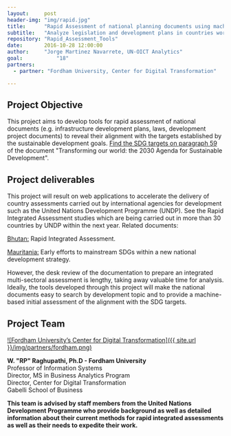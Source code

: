 ```yaml
---
layout:     post
header-img: "img/rapid.jpg"
title:      "Rapid Assessment of national planning documents using machine-based text analysis"
subtitle:   "Analyze legislation and development plans in countries worldwide to reveal their alignment with the SDG targets."
repository: "Rapid_Assessment_Tools"
date:       2016-10-28 12:00:00
author:     "Jorge Martinez Navarrete, UN-OICT Analytics"
goal:		    "18"
partners:   
  - partner: "Fordham University, Center for Digital Transformation"

---
```

Project Objective
--------------

This project aims to develop tools for rapid assessment of national documents (e.g. infrastructure development plans, laws,  development project documents) to reveal their alignment with the targets established by the sustainable development goals. [Find the SDG targets on paragraph 59](https://sustainabledevelopment.un.org/post2015/transformingourworld) of the document "Transforming our world: the 2030 Agenda for Sustainable Development".

Project deliverables
------------

This project will result on web applications to accelerate the delivery of country assessments carried out by international agencies for development such as the United Nations Development Programme (UNDP). See the Rapid Integrated Assessment studies which are being carried out in more than 30 countries by UNDP within the next year. Related documents:

[Bhutan:](https://undg.org/wp-content/uploads/2016/06/RIA_Bhutan_Key_Observations-18.12.2015.pdf) Rapid Integrated Assessment.

[Mauritania:](https://undg.org/main/undg_document/mauritania-demonstrating-early-efforts-to-mainstream-sdgs-within-a-new-nat/) Early efforts to mainstream SDGs within a new national development strategy.

However, the desk review of the documentation to prepare an integrated multi-sectoral assessment is lengthy, taking away valuable time for analysis. Ideally, the tools developed through this project will make the national documents easy to search by development topic and to provide a machine-based initial assessment of the alignment with the SDG targets.

Project Team
------------
[![Fordham University’s Center for Digital Transformation]({{ site.url }}/img/partners/fordham.png)](http://fordhamcdt.org)

**W. "RP" Raghupathi, Ph.D - Fordham University**  
Professor of Information Systems  
Director, MS in Business Analytics Program  
Director, Center for Digital Transformation  
Gabelli School of Business

**This team is advised by staff members from the United Nations Development Programme who provide background as well as detailed information about their current methods for rapid integrated assessments as well as their needs to expedite their work.**
